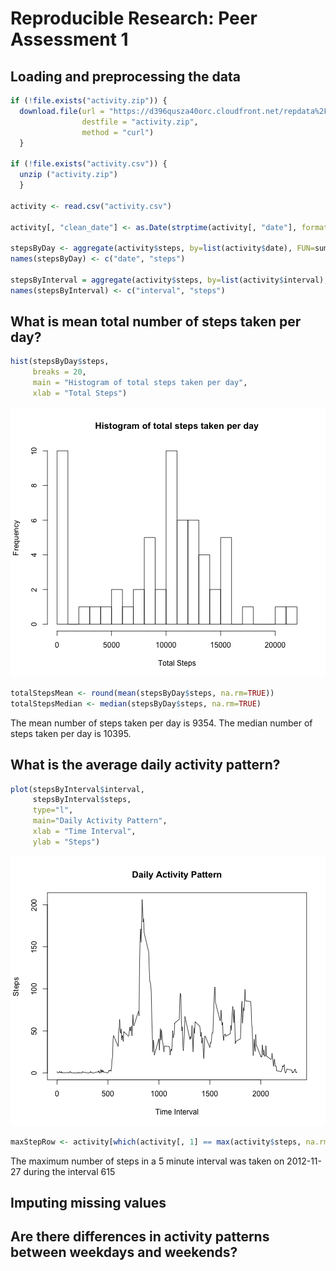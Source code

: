 # Reproducible Research: Peer Assessment 1


## Loading and preprocessing the data

```r
if (!file.exists("activity.zip")) {
  download.file(url = "https://d396qusza40orc.cloudfront.net/repdata%2Fdata%2Factivity.zip",
                destfile = "activity.zip",
                method = "curl")
  }

if (!file.exists("activity.csv")) {
  unzip ("activity.zip")
  }

activity <- read.csv("activity.csv")

activity[, "clean_date"] <- as.Date(strptime(activity[, "date"], format='%Y-%m-%d'))

stepsByDay <- aggregate(activity$steps, by=list(activity$date), FUN=sum, na.rm=TRUE)
names(stepsByDay) <- c("date", "steps")

stepsByInterval = aggregate(activity$steps, by=list(activity$interval), FUN=mean, na.rm=TRUE)
names(stepsByInterval) <- c("interval", "steps")
```

## What is mean total number of steps taken per day?

```r
hist(stepsByDay$steps,
     breaks = 20,
     main = "Histogram of total steps taken per day",
     xlab = "Total Steps")
```

![plot of chunk histogram](figure/histogram.png) 


```r
totalStepsMean <- round(mean(stepsByDay$steps, na.rm=TRUE))
totalStepsMedian <- median(stepsByDay$steps, na.rm=TRUE)
```

The mean number of steps taken per day is 9354.
The median number of steps taken per day is 10395.


## What is the average daily activity pattern?

```r
plot(stepsByInterval$interval,
     stepsByInterval$steps,
     type="l",
     main="Daily Activity Pattern",
     xlab = "Time Interval",
     ylab = "Steps")
```

![plot of chunk dailyPlot](figure/dailyPlot.png) 


```r
maxStepRow <- activity[which(activity[, 1] == max(activity$steps, na.rm = TRUE)), ]
```

The maximum number of steps in a 5 minute interval was taken on 2012-11-27 during the interval 615


## Imputing missing values



## Are there differences in activity patterns between weekdays and weekends?
